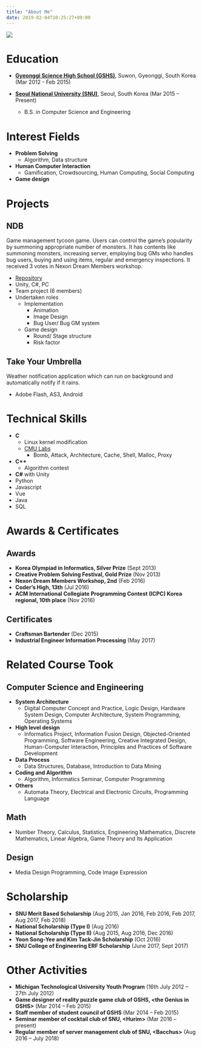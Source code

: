 ```yaml
---
title: "About Me"
date: 2019-02-04T10:25:27+09:00
---
```


![](/images/about.jpg#center30)

# Education

 - [**Gyeonggi Science High School (GSHS)**](https://www.gs.hs.kr/), Suwon, Gyeonggi, South Korea <sm>(Mar 2012 - Feb 2015)</sm>

 - [**Seoul National University (SNU)**](http://www.snu.ac.kr), Seoul, South Korea <sm>(Mar 2015 – Present)</sm>
    - B.S. in Computer Science and Engineering

# Interest Fields

 - **Problem Solving**
    - Algorithm, Data structure
 -  **Human Computer Interaction**
     - Gamification, Crowdsourcing, Human Computing, Social Computing
 - **Game design**

# Projects

## NDB

Game management tycoon game. Users can control the game’s popularity by summoning appropriate number of monsters. It has contents like summoning monsters, increasing server, employing bug GMs who handles bug users, buying and using items, regular and emergency inspections. It received 3 votes in Nexon Dream Members workshop.

 - [Repository](https://github.com/ialy1595/NDB.git)
 - Unity, C#, PC
 - Team project (6 members)
 - Undertaken roles
    - Implementation
        - Animation
        - Image Design
        - Bug User/ Bug GM system
    - Game design
        - Round/ Stage structure
        - Risk factor

## Take Your Umbrella

Weather notification application which can run on background and automatically notify if it rains.

 - Adobe Flash, AS3, Android

# Technical Skills

 - **C**
    - Linux kernel modification
    - [CMU Labs](http://csapp.cs.cmu.edu/3e/labs.html)
      - Bomb, Attack, Architecture, Cache, Shell, Malloc, Proxy
 - **C++**
   - Algorithm contest
 - **C#** with Unity
 - Python
 - Javascript
 - Vue
 - Java
 - SQL

# Awards & Certificates

## Awards

 - **Korea Olympiad in Informatics, Silver Prize** <sm>(Sept 2013)</sm>
 - **Creative Problem Solving Festival, Gold Prize** <sm>(Nov 2013)</sm>
 - **Nexon Dream Members Workshop, 2nd** <sm>(Feb 2016)</sm>
 - **Coder’s High, 13th** <sm>(Jul 2016)</sm>
 - **ACM International Collegiate Programming Contest (ICPC) Korea regional, 10th place** <sm>(Nov 2016)</sm>

## Certificates

 - **Craftsman Bartender** <sm>(Dec 2015)</sm>
 - **Industrial Engineer Information Processing** <sm>(May 2017)</sm>
 

# Related Course Took

## Computer Science and Engineering

 - **System Architecture**
    - Digital Computer Concept and Practice, Logic Design, Hardware System Design, Computer Architecture, System Programming, Operating Systems
 - **High level design**
    - Informatics Project, Information Fusion Design, Objected-Oriented Programming, Software Engineering, Creative Integrated Design, Human-Computer Interaction, Principles and Practices of Software Development
 - **Data Process**
    - Data Structures, Database, Introduction to Data Mining
 - **Coding and Algorithm**
    - Algorithm, Informatics Seminar, Computer Programming
 - **Others**
    - Automata Theory, Electrical and Electronic Circuits, Programming Language

## Math

 - Number Theory, Calculus, Statistics, Engineering Mathematics, Discrete Mathematics, Linear Algebra, Game Theory and Its Application

## Design

 - Media Design Programming, Code Image Expression

# Scholarship

 - **SNU Merit Based Scholarship** <sm>(Aug 2015, Jan 2016, Feb 2016, Feb 2017, Aug 2017, Feb 2018)</sm>
 - **National Scholarship (Type I)** <sm>(Aug 2016)</sm>
 - **National Scholarship (Type II)** <sm>(Aug 2015, Aug 2016, Dec 2016)</sm>
 - **Yoon Song-Yee and Kim Tack-Jin Scholarship** <sm>(Oct 2016)</sm>
 - **SNU College of Engineering ERF Scholarship** <sm>(June 2017, Sept 2017)</sm>

# Other Activities

 - **Michigan Technological University Youth Program** <sm>(16th July 2012 – 27th July 2012)</sm>
 - **Game designer of reality puzzle game club of GSHS, \<the Genius in GSHS\>** <sm>(Mar 2014 – Feb 2015)</sm>
 - **Staff member of student council of GSHS** <sm>(Mar 2014 – Feb 2015)</sm>
 - **Seminar member of cocktail club of SNU, \<Hurim\>** <sm>(Mar 2016 – present)</sm>
 - **Regular member of server management club of SNU, \<Bacchus\>** <sm>(Aug 2016 – July 2018)</sm>